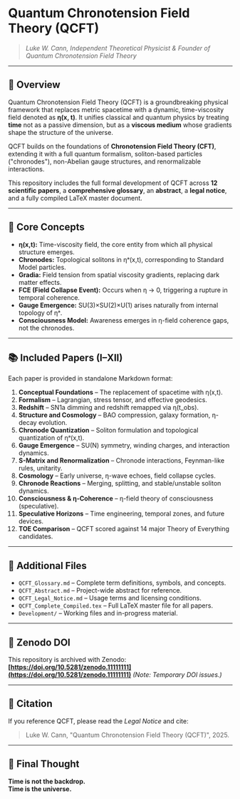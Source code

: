 # Quantum Chronotension Field Theory (QCFT)

> *Luke W. Cann, Independent Theoretical Physicist & Founder of Quantum Chronotension Field Theory*

---

## 🌌 Overview

Quantum Chronotension Field Theory (QCFT) is a groundbreaking physical framework that replaces metric spacetime with a dynamic, time-viscosity field denoted as **η(x, t)**. It unifies classical and quantum physics by treating **time** not as a passive dimension, but as a **viscous medium** whose gradients shape the structure of the universe.

QCFT builds on the foundations of **Chronotension Field Theory (CFT)**, extending it with a full quantum formalism, soliton-based particles ("chronodes"), non-Abelian gauge structures, and renormalizable interactions.

This repository includes the full formal development of QCFT across **12 scientific papers**, a **comprehensive glossary**, an **abstract**, a **legal notice**, and a fully compiled LaTeX master document.

---

## 🧠 Core Concepts

- **η(x,t):** Time-viscosity field, the core entity from which all physical structure emerges.
- **Chronodes:** Topological solitons in ηᵃ(x,t), corresponding to Standard Model particles.
- **Gradia:** Field tension from spatial viscosity gradients, replacing dark matter effects.
- **FCE (Field Collapse Event):** Occurs when η → 0, triggering a rupture in temporal coherence.
- **Gauge Emergence:** SU(3)×SU(2)×U(1) arises naturally from internal topology of ηᵃ.
- **Consciousness Model:** Awareness emerges in η-field coherence gaps, not the chronodes.

---

## 📚 Included Papers (I–XII)

Each paper is provided in standalone Markdown format:

1. **Conceptual Foundations** – The replacement of spacetime with η(x,t).
2. **Formalism** – Lagrangian, stress tensor, and effective geodesics.
3. **Redshift** – SN1a dimming and redshift remapped via η(t_obs).
4. **Structure and Cosmology** – BAO compression, galaxy formation, η-decay evolution.
5. **Chronode Quantization** – Soliton formulation and topological quantization of ηᵃ(x,t).
6. **Gauge Emergence** – SU(N) symmetry, winding charges, and interaction dynamics.
7. **S-Matrix and Renormalization** – Chronode interactions, Feynman-like rules, unitarity.
8. **Cosmology** – Early universe, η-wave echoes, field collapse cycles.
9. **Chronode Reactions** – Merging, splitting, and stable/unstable soliton dynamics.
10. **Consciousness & η-Coherence** – η-field theory of consciousness (speculative).
11. **Speculative Horizons** – Time engineering, temporal zones, and future devices.
12. **TOE Comparison** – QCFT scored against 14 major Theory of Everything candidates.

---

## 📂 Additional Files

- `QCFT_Glossary.md` – Complete term definitions, symbols, and concepts.
- `QCFT_Abstract.md` – Project-wide abstract for reference.
- `QCFT_Legal_Notice.md` – Usage terms and licensing conditions.
- `QCFT_Complete_Compiled.tex` – Full LaTeX master file for all papers.
- `Development/` – Working files and in-progress material.

---

## 🔗 Zenodo DOI

This repository is archived with Zenodo:  
**[https://doi.org/10.5281/zenodo.11111111](https://doi.org/10.5281/zenodo.11111111)** *(Note: Temporary DOI issues.)*

---

## 📜 Citation

If you reference QCFT, please read the *Legal Notice* and cite:

> Luke W. Cann, "Quantum Chronotension Field Theory (QCFT)", 2025.  

---

## 🧠 Final Thought

**Time is not the backdrop.  
Time is the universe.**
